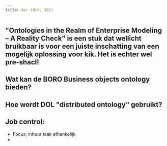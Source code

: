 ```yaml
---
title: Apr 19th, 2021
---
```


## "Ontologies in the Realm of Enterprise Modeling – A Reality Check" is een stuk dat wellicht bruikbaar is voor een juiste inschatting van een mogelijk oplossing voor kik. Het is echter wel pre-shacl!
## Wat kan de BORO Business objects ontology bieden?
## Hoe wordt DOL "distributed ontology" gebruikt?
## Job control:
- Focus; inhuur taak afhankelijk
-
